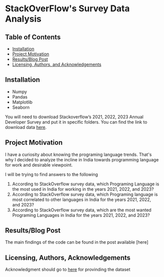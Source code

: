 # StackOverFlow's Survey Data Analysis

## Table of Contents
- [Installation](#installation)
- [Project Motivation](#motivation)
- [Results/Blog Post](#results)
- [Licensing, Authors, and Acknowledgements](#licensing)

## Installation <a name="installation"></a>
- Numpy
- Pandas
- Matplotlib
- Seaborn

You will need to download Stackoverflow’s 2021, 2022, 2023 Annual Developer Survey and put it in specific folders. You can find the link to download data [here](https://insights.stackoverflow.com/survey). 

## Project Motivation <a name="motivation"></a>

I have a curiosity about knowing the programing language trends. That's why I decided to analyze the incline in India towards programming language for work and desirable viewpoint.

I will be trying to find answers to the following

1. According to StackOverflow survey data, which Programing Language is the most used in India for working in the years 2021, 2022, and 2023?
2. According to StackOverflow survey data, which Programing language is most correlated to other languages in India for the years 2021, 2022, and 2023?
3. According to StackOverflow survey data, which are the most wanted Programing Languages in India for the years 2021, 2022, and 2023?

## Results/Blog Post <a name="results"></a>
The main findings of the code can be found in the post available [here]

## Licensing, Authors, Acknowledgements<a name="licensing"></a>
Acknowledgment should go to [here](https://insights.stackoverflow.com/survey) for provinding the dataset
